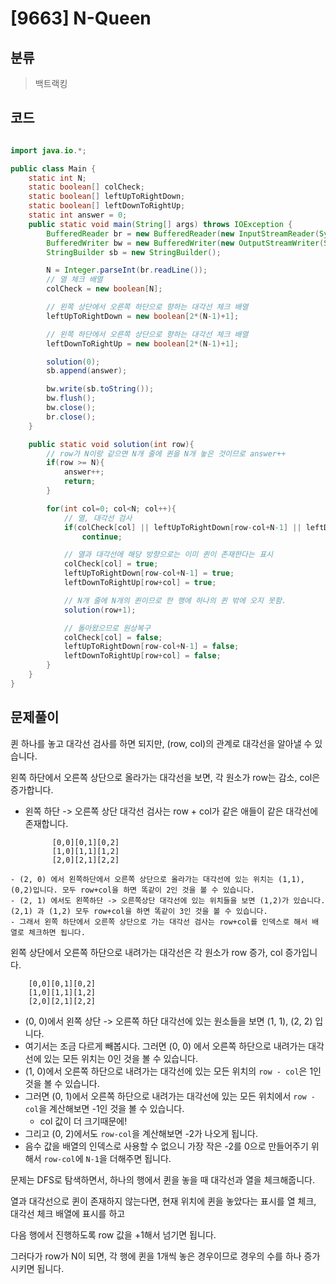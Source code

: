 # [9663] N-Queen

## 분류
> 백트랙킹

## 코드
```java

import java.io.*;

public class Main {
    static int N;
    static boolean[] colCheck;
    static boolean[] leftUpToRightDown;
    static boolean[] leftDownToRightUp;
    static int answer = 0;
    public static void main(String[] args) throws IOException {
        BufferedReader br = new BufferedReader(new InputStreamReader(System.in));
        BufferedWriter bw = new BufferedWriter(new OutputStreamWriter(System.out));
        StringBuilder sb = new StringBuilder();

        N = Integer.parseInt(br.readLine());
        // 열 체크 배열
        colCheck = new boolean[N];

        // 왼쪽 상단에서 오른쪽 하단으로 향하는 대각선 체크 배열
        leftUpToRightDown = new boolean[2*(N-1)+1];

        // 왼쪽 하단에서 오른쪽 상단으로 향하는 대각선 체크 배열
        leftDownToRightUp = new boolean[2*(N-1)+1];

        solution(0);
        sb.append(answer);

        bw.write(sb.toString());
        bw.flush();
        bw.close();
        br.close();
    }

    public static void solution(int row){
        // row가 N이랑 같으면 N개 줄에 퀸을 N개 놓은 것이므로 answer++
        if(row >= N){
            answer++;
            return;
        }

        for(int col=0; col<N; col++){
            // 열, 대각선 검사
            if(colCheck[col] || leftUpToRightDown[row-col+N-1] || leftDownToRightUp[row+col])
                continue;

            // 열과 대각선에 해당 방향으로는 이미 퀸이 존재한다는 표시
            colCheck[col] = true;
            leftUpToRightDown[row-col+N-1] = true;
            leftDownToRightUp[row+col] = true;

            // N개 줄에 N개의 퀸이므로 한 행에 하나의 퀸 밖에 오지 못함.
            solution(row+1);

            // 돌아왔으므로 원상복구
            colCheck[col] = false;
            leftUpToRightDown[row-col+N-1] = false;
            leftDownToRightUp[row+col] = false;
        }
    }
}

```

## 문제풀이
퀸 하나를 놓고 대각선 검사를 하면 되지만, (row, col)의 관계로 대각선을 알아낼 수 있습니다.

왼쪽 하단에서 오른쪽 상단으로 올라가는 대각선을 보면, 각 원소가 row는 감소, col은 증가합니다.
   - 왼쪽 하단 -> 오른쪽 상단 대각선 검사는 row + col가 같은 애들이 같은 대각선에 존재합니다.
      ```
            [0,0][0,1][0,2]
            [1,0][1,1][1,2]
            [2,0][2,1][2,2]
      ```
    - (2, 0) 에서 왼쪽하단에서 오른쪽 상단으로 올라가는 대각선에 있는 위치는 (1,1), (0,2)입니다. 모두 row+col을 하면 똑같이 2인 것을 볼 수 있습니다.
    - (2, 1) 에서도 왼쪽하단 -> 오른쪽상단 대각선에 있는 위치들을 보면 (1,2)가 있습니다. (2,1) 과 (1,2) 모두 row+col을 하면 똑같이 3인 것을 볼 수 있습니다.
    - 그래서 왼쪽 하단에서 오른쪽 상단으로 가는 대각선 검사는 row+col를 인덱스로 해서 배열로 체크하면 됩니다.

왼쪽 상단에서 오른쪽 하단으로 내려가는 대각선은 각 원소가 row 증가, col 증가입니다.
```
    [0,0][0,1][0,2]
    [1,0][1,1][1,2]
    [2,0][2,1][2,2]
```
- (0, 0)에서 왼쪽 상단 -> 오른쪽 하단 대각선에 있는 원소들을 보면 (1, 1), (2, 2) 입니다. 
- 여기서는 조금 다르게 빼봅시다. 그러면 (0, 0) 에서 오른쪽 하단으로 내려가는 대각선에 있는 모든 위치는 0인 것을 볼 수 있습니다.
- (1, 0)에서 오른쪽 하단으로 내려가는 대각선에 있는 모든 위치의 `row - col`은 1인 것을 볼 수 있습니다.
- 그러면 (0, 1)에서 오른쪽 하단으로 내려가는 대각선에 있는 모든 위치에서 `row - col`을 계산해보면 -1인 것을 볼 수 있습니다.
   - col 값이 더 크기때문에!
- 그리고 (0, 2)에서도 `row-col`을 계산해보면 -2가 나오게 됩니다.
- 음수 값을 배열의 인덱스로 사용할 수 없으니 가장 작은 -2를 0으로 만들어주기 위해서 `row-col`에 `N-1`을 더해주면 됩니다.

문제는 DFS로 탐색하면서, 하나의 행에서 퀸을 놓을 때 대각선과 열을 체크해줍니다.

열과 대각선으로 퀸이 존재하지 않는다면, 현재 위치에 퀸을 놓았다는 표시를 열 체크, 대각선 체크 배열에 표시를 하고

다음 행에서 진행하도록 row 값을 +1해서 넘기면 됩니다.

그러다가 row가 N이 되면, 각 행에 퀸을 1개씩 놓은 경우이므로 경우의 수를 하나 증가시키면 됩니다.